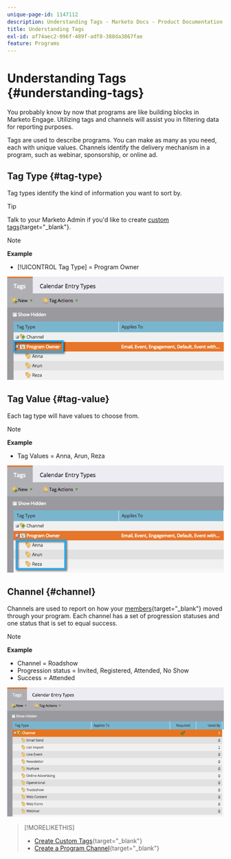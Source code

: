 ```yaml
---
unique-page-id: 1147112
description: Understanding Tags - Marketo Docs - Product Documentation
title: Understanding Tags
exl-id: af74aec2-096f-489f-adf8-388da3867fae
feature: Programs
---
```

# Understanding Tags {#understanding-tags}

You probably know by now that programs are like building blocks in Marketo Engage. Utilizing tags and channels will assist you in filtering data for reporting purposes.

Tags are used to describe programs. You can make as many as you need, each with unique values. Channels identify the delivery mechanism in a program, such as webinar, sponsorship, or online ad.

## Tag Type {#tag-type}

Tag types identify the kind of information you want to sort by.

>[!TIP]
>
>Talk to your Marketo Admin if you'd like to create [custom tags](/help/marketo/product-docs/administration/tags/create-custom-tags.md){target="_blank"}.

>[!NOTE]
>
>**Example**
>
>* [!UICONTROL Tag Type] = Program Owner

![](assets/image2014-9-17-15-3a12-3a46.png)

## Tag Value {#tag-value}

Each tag type will have values to choose from.

>[!NOTE]
>
>**Example**
>
>* Tag Values = Anna, Arun, Reza

![](assets/image2014-9-17-15-3a16-3a8.png)

## Channel {#channel}

Channels are used to report on how your [members](/help/marketo/product-docs/core-marketo-concepts/programs/creating-programs/understanding-program-membership.md){target="_blank"} moved through your program. Each channel has a set of progression statuses and one status that is set to equal success.

>[!NOTE]
>
>**Example**
>
>* Channel = Roadshow
>* Progression status = Invited, Registered, Attended, No Show
>* Success = Attended

![](assets/image2015-2-5-16-3a57-3a59.png)

>[!MORELIKETHIS]
>
>* [Create Custom Tags](/help/marketo/product-docs/administration/tags/create-custom-tags.md){target="_blank"}
>* [Create a Program Channel](/help/marketo/product-docs/administration/tags/create-a-program-channel.md){target="_blank"}
